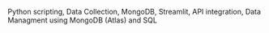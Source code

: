 Python scripting, Data Collection,
MongoDB, Streamlit, API integration, Data Managment using MongoDB (Atlas) and SQL

